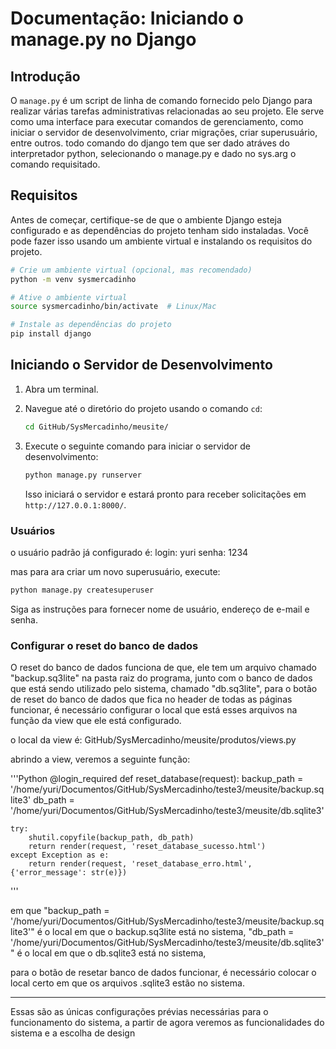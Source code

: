 # Documentação: Iniciando o manage.py no Django

## Introdução

O `manage.py` é um script de linha de comando fornecido pelo Django para realizar várias tarefas administrativas relacionadas ao seu projeto. Ele serve como uma interface para executar comandos de gerenciamento, como iniciar o servidor de desenvolvimento, criar migrações, criar superusuário, entre outros.
todo comando do django tem que ser dado atráves do interpretador python, selecionando o manage.py e dado no sys.arg o comando requisitado.
## Requisitos

Antes de começar, certifique-se de que o ambiente Django esteja configurado e as dependências do projeto tenham sido instaladas. Você pode fazer isso usando um ambiente virtual e instalando os requisitos do projeto.

```bash
# Crie um ambiente virtual (opcional, mas recomendado)
python -m venv sysmercadinho

# Ative o ambiente virtual
source sysmercadinho/bin/activate  # Linux/Mac

# Instale as dependências do projeto
pip install django
```


## Iniciando o Servidor de Desenvolvimento

1. Abra um terminal.

2. Navegue até o diretório do projeto usando o comando `cd`:

   ```bash
   cd GitHub/SysMercadinho/meusite/
   ```

3. Execute o seguinte comando para iniciar o servidor de desenvolvimento:

   ```bash
   python manage.py runserver
   ```

   Isso iniciará o servidor e estará pronto para receber solicitações em `http://127.0.0.1:8000/`.

### Usuários

o usuário padrão já configurado é:
login: yuri
senha: 1234

mas para ara criar um novo superusuário, execute:

```bash
python manage.py createsuperuser
```

Siga as instruções para fornecer nome de usuário, endereço de e-mail e senha.


### Configurar o reset do banco de dados

O reset do banco de dados funciona de que, ele tem um arquivo chamado "backup.sq3lite" na pasta raiz do programa, junto com o banco de dados que está sendo utilizado pelo sistema, chamado "db.sq3lite",
para o botão de reset do banco de dados que fica no header de todas as páginas funcionar, é necessário configurar o local que está esses arquivos na função da view que ele está configurado.

o local da view é:
GitHub/SysMercadinho/meusite/produtos/views.py

abrindo a view, veremos a seguinte função:

'''Python
@login_required
def reset_database(request):
    backup_path = '/home/yuri/Documentos/GitHub/SysMercadinho/teste3/meusite/backup.sqlite3'
    db_path = '/home/yuri/Documentos/GitHub/SysMercadinho/teste3/meusite/db.sqlite3'
    
    try:
        shutil.copyfile(backup_path, db_path)
        return render(request, 'reset_database_sucesso.html')
    except Exception as e:
        return render(request, 'reset_database_erro.html', {'error_message': str(e)})
'''

em que 
"backup_path = '/home/yuri/Documentos/GitHub/SysMercadinho/teste3/meusite/backup.sqlite3'" é o local em que o backup.sq3lite está no sistema,
"db_path = '/home/yuri/Documentos/GitHub/SysMercadinho/teste3/meusite/db.sqlite3'" é o local em que o db.sqlite3 está no sistema,


para o botão de resetar banco de dados funcionar, é necessário colocar o local certo em que os arquivos .sqlite3 estão no sistema.

----

Essas são as únicas configurações prévias necessárias para o funcionamento do sistema, a partir de agora veremos as funcionalidades do sistema e a escolha de design



